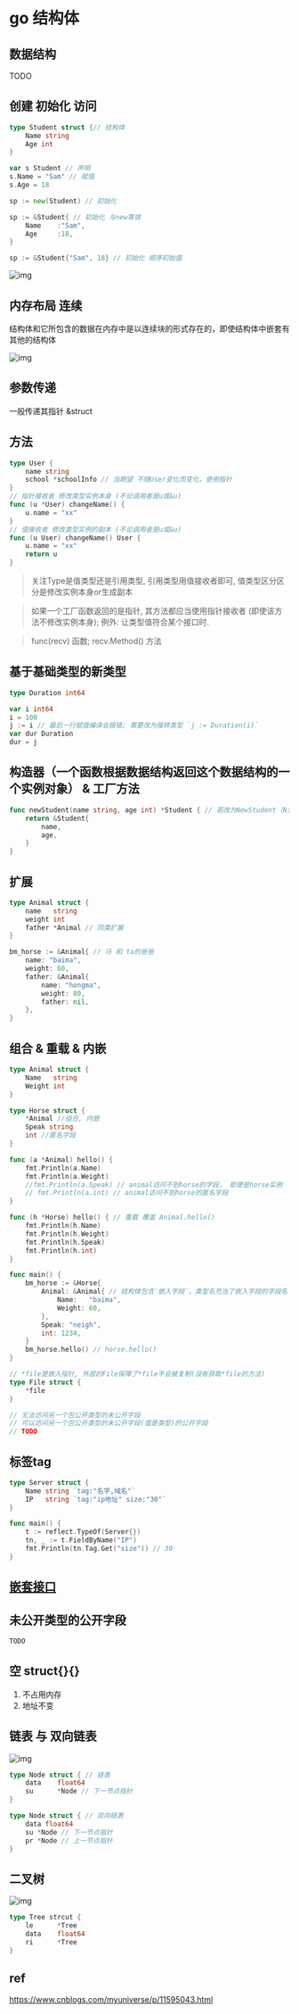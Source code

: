 # go 结构体

## 数据结构

TODO

## 创建 初始化 访问

```go
type Student struct {// 结构体
    Name string
    Age int
}

var s Student // 声明
s.Name = "Sam" // 赋值
s.Age = 18

sp := new(Student) // 初始化

sp := &Student{ // 初始化 与new等效
    Name    :"Sam",
    Age     :18,
}

sp := &Student{"Sam", 18} // 初始化 顺序初始值
```

![img](res/go-struct-assign.jpg)

## 内存布局 连续

结构体和它所包含的数据在内存中是以连续块的形式存在的，即使结构体中嵌套有其他的结构体

![img](res/go-struct-mem.jpg)

## 参数传递

一般传递其指针 &struct

## 方法

```go
type User {
    name string
    school *schoolInfo // 当期望 不随User变化而变化，使用指针
}
// 指针接收者 修改类型实例本身 (不论调用者是u或&u)
func (u *User) changeName() {
    u.name = "xx"
}
// 值接收者 修改类型实例的副本 (不论调用者是u或&u)
func (u User) changeName() User {
    u.name = "xx"
    return u
}
```

> 关注Type是值类型还是引用类型, 引用类型用值接收者即可, 值类型区分区分是修改实例本身or生成副本

> 如果一个工厂函数返回的是指针, 其方法都应当使用指针接收者 (即使该方法不修改实例本身); 例外: 让类型值符合某个接口时.

> func(recv) 函数; recv.Method() 方法

## 基于基础类型的新类型

```go
type Duration int64

var i int64
i = 100
j := i // 最后一行赋值编译会报错; 需要改为强转类型 `j := Duration(i)`
var dur Duration
dur = j
```

## 构造器（一个函数根据数据结构返回这个数据结构的一个实例对象） & 工厂方法

```go
func newStudent(name string, age int) *Student { // 若改为NewStudent（N大写）可以认为是工厂方法
    return &Student{
        name,
        age,
    }
}
```

## 扩展

```go
type Animal struct {
    name   string
    weight int
    father *Animal // 同类扩展
}

bm_horse := &Animal{ // 马 和 ta的爸爸
    name: "baima",
    weight: 60,
    father: &Animal{
        name: "hongma",
        weight: 80,
        father: nil,
    },
}
```

## 组合 & 重载 & 内嵌

```go
type Animal struct {
    Name   string
    Weight int
}

type Horse struct {
    *Animal //组合, 内嵌
    Speak string
    int //匿名字段
}

func (a *Animal) hello() {
    fmt.Println(a.Name)
    fmt.Println(a.Weight)
    //fmt.Println(a.Speak) // animal访问不到horse的字段， 即便是horse实例
    // fmt.Println(a.int) // animal访问不到horse的匿名字段
}

func (h *Horse) hello() { // 重载 覆盖 Animal.hello()
    fmt.Println(h.Name)
    fmt.Println(h.Weight)
    fmt.Println(h.Speak)
    fmt.Println(h.int)
}

func main() {
    bm_horse := &Horse{
        Animal: &Animal{ // 结构体包含`嵌入字段`，类型名充当了嵌入字段的字段名
            Name:   "baima",
            Weight: 60,
        },
        Speak: "neigh",
        int: 1234,
    }
    bm_horse.hello() // horse.hello()
}
```

```go
// *file是嵌入指针, 外层的File保障了*file不会被复制(没有获取*file的方法)
type File struct {
    *file
}
```

```go
// 无法访问另一个包公开类型的未公开字段
// 可以访问另一个包公开类型的未公开字段(值是类型)的公开字段
// TODO
```

## 标签tag

```go
type Server struct {
    Name string `tag:"名字,域名"`
    IP   string `tag:"ip地址" size:"30"`
}

func main() {
    t := reflect.TypeOf(Server{})
    tn, _ := t.FieldByName("IP")
    fmt.Println(tn.Tag.Get("size")) // 30
}
```

## [嵌套接口](go-interface.md#嵌入结构体)

## 未公开类型的公开字段

```go
TODO
```

## 空 struct{}{}

1. 不占用内存
2. 地址不变


## 链表 与 双向链表

![img](res/go-struct-list.jpg)

```go
type Node struct { // 链表
    data    float64
    su      *Node // 下一节点指针
}

type Node struct { // 双向链表
    data float64
    su *Node // 下一节点指针
    pr *Node // 上一节点指针
}
```

## 二叉树

![img](res/go-struct-btree.jpg)

```go
type Tree strcut {
    le      *Tree
    data    float64
    ri      *Tree
}
```

## ref

<https://www.cnblogs.com/myuniverse/p/11595043.html>
